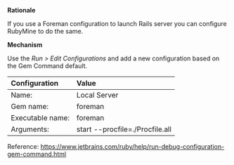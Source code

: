 **Rationale**

If you use a Foreman configuration to launch Rails server you can configure RubyMine to do the same. 

**Mechanism**

Use the _Run > Edit Configurations_ and add a new configuration based on the Gem Command default.

| Configuration    | Value                           |
| :--------------- | :------------------------------ |
| Name:            | Local Server                    |
| Gem name:        | foreman                         |
| Executable name: | foreman                         |
| Arguments:       | start --procfile=./Procfile.all |

Reference: https://www.jetbrains.com/ruby/help/run-debug-configuration-gem-command.html